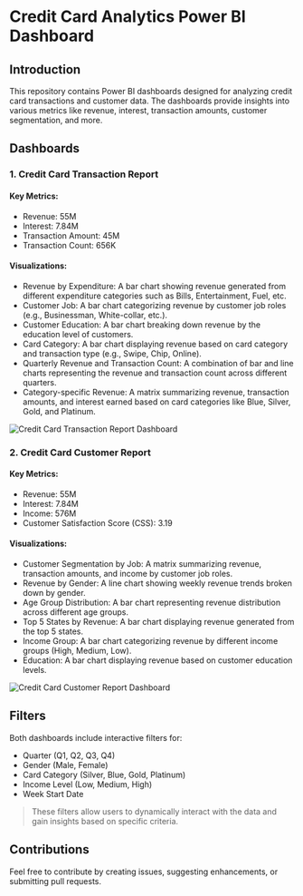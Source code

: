 # Credit Card Analytics Power BI Dashboard
## Introduction
This repository contains Power BI dashboards designed for analyzing credit card transactions and customer data. The dashboards provide insights into various metrics like revenue, interest, transaction amounts, customer segmentation, and more.

## Dashboards
### 1. Credit Card Transaction Report

#### Key Metrics:
- Revenue: 55M
- Interest: 7.84M
- Transaction Amount: 45M
- Transaction Count: 656K
#### Visualizations:
- Revenue by Expenditure: A bar chart showing revenue generated from different expenditure categories such as Bills, Entertainment, Fuel, etc.
- Customer Job: A bar chart categorizing revenue by customer job roles (e.g., Businessman, White-collar, etc.).
- Customer Education: A bar chart breaking down revenue by the education level of customers.
- Card Category: A bar chart displaying revenue based on card category and transaction type (e.g., Swipe, Chip, Online).
- Quarterly Revenue and Transaction Count: A combination of bar and line charts representing the revenue and transaction count across different quarters.
- Category-specific Revenue: A matrix summarizing revenue, transaction amounts, and interest earned based on card categories like Blue, Silver, Gold, and Platinum.

![Credit Card Transaction Report Dashboard](https://myoctocat.com/assets/images/base-octocat.svg)

### 2. Credit Card Customer Report

#### Key Metrics:
- Revenue: 55M
- Interest: 7.84M
- Income: 576M
- Customer Satisfaction Score (CSS): 3.19
#### Visualizations:
- Customer Segmentation by Job: A matrix summarizing revenue, transaction amounts, and income by customer job roles.
- Revenue by Gender: A line chart showing weekly revenue trends broken down by gender.
- Age Group Distribution: A bar chart representing revenue distribution across different age groups.
- Top 5 States by Revenue: A bar chart displaying revenue generated from the top 5 states.
- Income Group: A bar chart categorizing revenue by different income groups (High, Medium, Low).
- Education: A bar chart displaying revenue based on customer education levels.

 ![Credit Card Customer Report Dashboard](https://myoctocat.com/assets/images/base-octocat.svg)

## Filters
Both dashboards include interactive filters for:

- Quarter (Q1, Q2, Q3, Q4)
- Gender (Male, Female)
- Card Category (Silver, Blue, Gold, Platinum)
- Income Level (Low, Medium, High)
- Week Start Date
> These filters allow users to dynamically interact with the data and gain insights based on specific criteria.

## Contributions
Feel free to contribute by creating issues, suggesting enhancements, or submitting pull requests.
